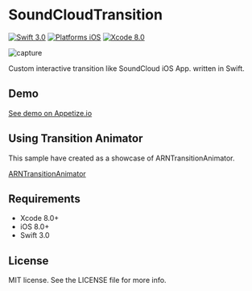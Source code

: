 # SoundCloudTransition

[![Swift 3.0](https://img.shields.io/badge/Swift-3.0-orange.svg?style=flat)](https://developer.apple.com/swift/)
[![Platforms iOS](https://img.shields.io/badge/Platforms-iOS-lightgray.svg?style=flat)](https://developer.apple.com/swift/)
[![Xcode 8.0](https://img.shields.io/badge/Xcode-8.0-blue.svg?style=flat)](https://developer.apple.com/swift/)

![capture](capture.gif "capture")

Custom interactive transition like SoundCloud iOS App. written in Swift.

## Demo

[See demo on Appetize.io](https://appetize.io/app/6arnwv9a9c5k32jy4pn82n0vv8?device=iphone5s&scale=75&orientation=portrait&osVersion=9.2)

## Using Transition Animator

This sample have created as a showcase of ARNTransitionAnimator.

[ARNTransitionAnimator](https://github.com/xxxAIRINxxx/ARNTransitionAnimator)


## Requirements

* Xcode 8.0+
* iOS 8.0+
* Swift 3.0


## License

MIT license. See the LICENSE file for more info.
